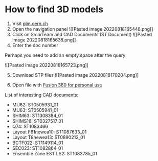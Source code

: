 # How to find 3D models

1) Visit [plm.cern.ch](https://plm.cern.ch/)
2) Open the navigation panel
![[Pasted image 20220818165448.png]]
3) Click on SmarTeam and CAD Documents (ST Document)
![[Pasted image 20220818165636.png]]
4) Enter the doc number

Perhaps you need to add an empty space after the query

![[Pasted image 20220818165723.png]]

5) Download STP files
![[Pasted image 20220818170204.png]]

6) Open file with [Fusion 360 for personal use](https://www.autodesk.com/products/fusion-360/personal)

 List of interesting CAD documents:
* MU62: ST0505931_01
* MU63: ST0505941_01
* SHIM63: ST1308384_01
* SHIMS16: ST0327517_01
* Q74: ST1083466
* Layout F61newea10: ST1087633_01
* Layout T8newea13: ST0890212_01
* BCTF022: ST1149114_01
* SEC023: ST1082864_01
* Ensemble Zone EST LS2: ST1083785_01